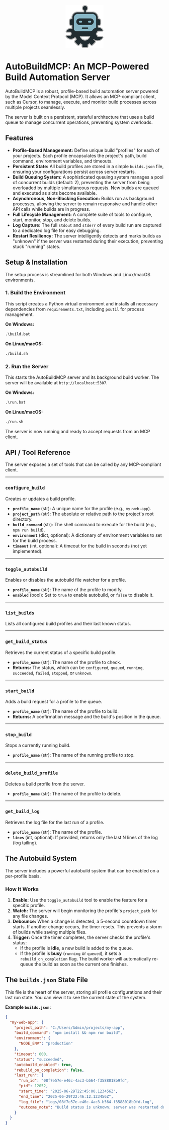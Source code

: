 <div align="center">
  <img src="logo.png" alt="AutoBuildMCP Logo" width="120"/>
</div>

# AutoBuildMCP: An MCP-Powered Build Automation Server

AutoBuildMCP is a robust, profile-based build automation server powered by the Model Context Protocol (MCP). It allows an MCP-compliant client, such as Cursor, to manage, execute, and monitor build processes across multiple projects seamlessly.

The server is built on a persistent, stateful architecture that uses a build queue to manage concurrent operations, preventing system overloads.

## Features

- **Profile-Based Management:** Define unique build "profiles" for each of your projects. Each profile encapsulates the project's path, build command, environment variables, and timeouts.
- **Persistent State:** All build profiles are stored in a simple `builds.json` file, ensuring your configurations persist across server restarts.
- **Build Queuing System:** A sophisticated queuing system manages a pool of concurrent builds (default: 2), preventing the server from being overloaded by multiple simultaneous requests. New builds are queued and executed as slots become available.
- **Asynchronous, Non-Blocking Execution:** Builds run as background processes, allowing the server to remain responsive and handle other API calls while builds are in progress.
- **Full Lifecycle Management:** A complete suite of tools to configure, start, monitor, stop, and delete builds.
- **Log Capture:** The full `stdout` and `stderr` of every build run are captured to a dedicated log file for easy debugging.
- **Restart Resiliency:** The server intelligently detects and marks builds as "unknown" if the server was restarted during their execution, preventing stuck "running" states.

## Setup & Installation

The setup process is streamlined for both Windows and Linux/macOS environments.

### 1. Build the Environment

This script creates a Python virtual environment and installs all necessary dependencies from `requirements.txt`, including `psutil` for process management.

**On Windows:**
```cmd
.\build.bat
```

**On Linux/macOS:**
```bash
./build.sh
```

### 2. Run the Server

This starts the AutoBuildMCP server and its background build worker. The server will be available at `http://localhost:5307`.

**On Windows:**
```cmd
.\run.bat
```

**On Linux/macOS:**
```bash
./run.sh
```
The server is now running and ready to accept requests from an MCP client.

## API / Tool Reference

The server exposes a set of tools that can be called by any MCP-compliant client.

---

### `configure_build`
Creates or updates a build profile.

- **`profile_name`** (str): A unique name for the profile (e.g., `my-web-app`).
- **`project_path`** (str): The absolute or relative path to the project's root directory.
- **`build_command`** (str): The shell command to execute for the build (e.g., `npm run build`).
- **`environment`** (dict, optional): A dictionary of environment variables to set for the build process.
- **`timeout`** (int, optional): A timeout for the build in seconds (not yet implemented).

---

### `toggle_autobuild`
Enables or disables the autobuild file watcher for a profile.
- **`profile_name`** (str): The name of the profile to modify.
- **`enabled`** (bool): Set to `true` to enable autobuild, or `false` to disable it.

---

### `list_builds`
Lists all configured build profiles and their last known status.

---

### `get_build_status`
Retrieves the current status of a specific build profile.
- **`profile_name`** (str): The name of the profile to check.
- **Returns:** The status, which can be `configured`, `queued`, `running`, `succeeded`, `failed`, `stopped`, or `unknown`.

---

### `start_build`
Adds a build request for a profile to the queue.
- **`profile_name`** (str): The name of the profile to build.
- **Returns:** A confirmation message and the build's position in the queue.

---

### `stop_build`
Stops a currently running build.
- **`profile_name`** (str): The name of the running profile to stop.

---

### `delete_build_profile`
Deletes a build profile from the server.
- **`profile_name`** (str): The name of the profile to delete.

---

### `get_build_log`
Retrieves the log file for the last run of a profile.
- **`profile_name`** (str): The name of the profile.
- **`lines`** (int, optional): If provided, returns only the last N lines of the log (log tailing).

## The Autobuild System

The server includes a powerful autobuild system that can be enabled on a per-profile basis.

### How It Works
1.  **Enable:** Use the `toggle_autobuild` tool to enable the feature for a specific profile.
2.  **Watch:** The server will begin monitoring the profile's `project_path` for any file changes.
3.  **Debounce:** When a change is detected, a 5-second countdown timer starts. If another change occurs, the timer resets. This prevents a storm of builds while saving multiple files.
4.  **Trigger:** Once the timer completes, the server checks the profile's status:
    - If the profile is **idle**, a new build is added to the queue.
    - If the profile is **busy** (`running` or `queued`), it sets a `rebuild_on_completion` flag. The build worker will automatically re-queue the build as soon as the current one finishes.

## The `builds.json` State File

This file is the heart of the server, storing all profile configurations and their last run state. You can view it to see the current state of the system.

**Example `builds.json`:**
```json
{
  "my-web-app": {
    "project_path": "C:/Users/Admin/projects/my-app",
    "build_command": "npm install && npm run build",
    "environment": {
      "NODE_ENV": "production"
    },
    "timeout": 600,
    "status": "succeeded",
    "autobuild_enabled": true,
    "rebuild_on_completion": false,
    "last_run": {
      "run_id": "08f7e57e-e46c-4ac3-b564-f3588018b9fd",
      "pid": 12052,
      "start_time": "2025-06-29T22:45:00.123456Z",
      "end_time": "2025-06-29T22:46:12.123456Z",
      "log_file": "logs/08f7e57e-e46c-4ac3-b564-f3588018b9fd.log",
      "outcome_note": "Build status is unknown; server was restarted during execution."
    }
  }
}
```

